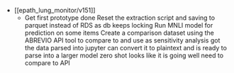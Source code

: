 - [[epath_lung_monitor/v151]]
	- Get first prototype done
	  Reset the extraction script and saving to parquet instead of RDS as db keeps locking
	  Run MNLI model for prediction on some items
	  Create a comparison dataset using the ABREVIO API tool to compare to and use as sensitivity analysis
	  got the data parsed into jupyter
	  can convert it to plaintext and is ready to parse into a larger model
	  zero shot looks like it is going well need to compare to API